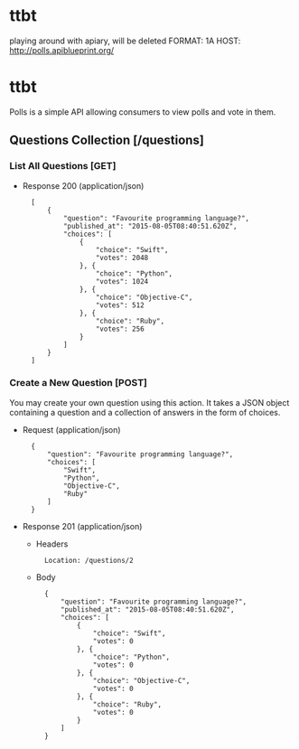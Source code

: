 # ttbt
playing around with apiary, will be deleted
FORMAT: 1A
HOST: http://polls.apiblueprint.org/

# ttbt

Polls is a simple API allowing consumers to view polls and vote in them.

## Questions Collection [/questions]

### List All Questions [GET]

+ Response 200 (application/json)

        [
            {
                "question": "Favourite programming language?",
                "published_at": "2015-08-05T08:40:51.620Z",
                "choices": [
                    {
                        "choice": "Swift",
                        "votes": 2048
                    }, {
                        "choice": "Python",
                        "votes": 1024
                    }, {
                        "choice": "Objective-C",
                        "votes": 512
                    }, {
                        "choice": "Ruby",
                        "votes": 256
                    }
                ]
            }
        ]

### Create a New Question [POST]

You may create your own question using this action. It takes a JSON
object containing a question and a collection of answers in the
form of choices.

+ Request (application/json)

        {
            "question": "Favourite programming language?",
            "choices": [
                "Swift",
                "Python",
                "Objective-C",
                "Ruby"
            ]
        }

+ Response 201 (application/json)

    + Headers

            Location: /questions/2

    + Body

            {
                "question": "Favourite programming language?",
                "published_at": "2015-08-05T08:40:51.620Z",
                "choices": [
                    {
                        "choice": "Swift",
                        "votes": 0
                    }, {
                        "choice": "Python",
                        "votes": 0
                    }, {
                        "choice": "Objective-C",
                        "votes": 0
                    }, {
                        "choice": "Ruby",
                        "votes": 0
                    }
                ]
            }
